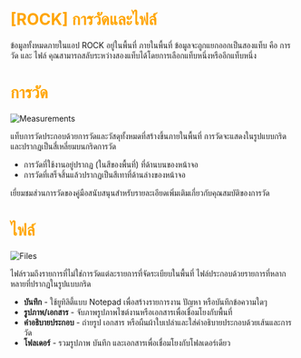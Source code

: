 # <span style="color: orange">[ROCK] การวัดและไฟล์</span>

ข้อมูลทั้งหมดภายในแอป ROCK อยู่ในพื้นที่ ภายในพื้นที่ ข้อมูลจะถูกแยกออกเป็นสองแท็บ คือ การวัด และ ไฟล์ คุณสามารถสลับระหว่างสองแท็บได้โดยการเลือกแท็บหนึ่งหรืออีกแท็บหนึ่ง

# <span style="color: orange">การวัด</span>

![Measurements](https://support.reekon.tools/hc/article_attachments/32337676430356)

แท็บการวัดประกอบด้วยการวัดและวัสดุทั้งหมดที่สร้างขึ้นภายในพื้นที่ การวัดจะแสดงในรูปแบบกริดและปรากฏเป็นสี่เหลี่ยมบนกริดการวัด

- การวัดที่ใช้งานอยู่ปรากฏ (ในสีของพื้นที่) ที่ด้านบนของหน้าจอ
- การวัดที่เสร็จสิ้นแล้วปรากฏเป็นสีเทาที่ด้านล่างของหน้าจอ

เยี่ยมชมส่วนการวัดของคู่มือสนับสนุนสำหรับรายละเอียดเพิ่มเติมเกี่ยวกับคุณสมบัติของการวัด

# <span style="color: orange">ไฟล์</span>

![Files](https://support.reekon.tools/hc/article_attachments/32337645162772)

ไฟล์รวมถึงรายการที่ไม่ใช่การวัดแต่ละรายการที่จัดระเบียบในพื้นที่ ไฟล์ประกอบด้วยรายการที่หลากหลายที่ปรากฏในรูปแบบกริด

- **บันทึก** - ใช้ยูทิลิตี้แบบ Notepad เพื่อสร้างรายการงาน ปัญหา หรือบันทึกข้อความใดๆ
- **รูปภาพ/เอกสาร** - จับภาพรูปภาพไซต์งานหรือเอกสารเพื่อเชื่อมโยงกับพื้นที่
- **คำอธิบายประกอบ** - ถ่ายรูป เอกสาร หรือผืนผ้าใบเปล่าและใส่คำอธิบายประกอบด้วยเส้นและการวัด
- **โฟลเดอร์** - รวมรูปภาพ บันทึก และเอกสารเพื่อเชื่อมโยงกับโฟลเดอร์เดียว
